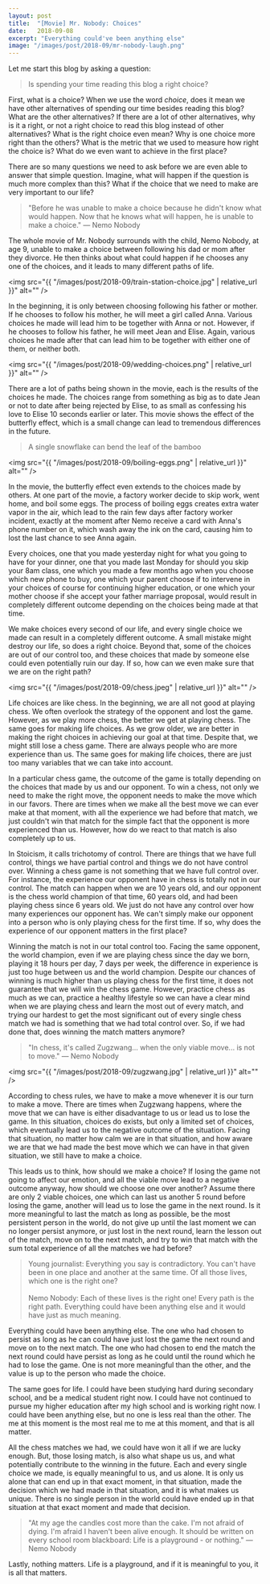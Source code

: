 ```yaml
---
layout: post
title:  "[Movie] Mr. Nobody: Choices"
date:   2018-09-08
excerpt: "Everything could've been anything else"
image: "/images/post/2018-09/mr-nobody-laugh.png"
---
```


Let me start this blog by asking a question: 

<blockquote>Is spending your time reading this blog a right choice?</blockquote>

First, what is a choice? When we use the word *choice*, does it mean we have other alternatives of spending our time besides reading this blog? What are the other alternatives? If there are a lot of other alternatives, why is it a right, or not a right choice to read this blog instead of other alternatives? What is the right choice even mean? Why is one choice more right than the others? What is the metric that we used to measure how right the choice is? What do we even want to achieve in the first place? 

There are so many questions we need to ask before we are even able to answer that simple question. Imagine, what will happen if the question is much more complex than this? What if the choice that we need to make are very important to our life? 

<blockquote>"Before he was unable to make a choice because he didn't know what would happen. Now that he knows what will happen, he is unable to make a choice." — Nemo Nobody</blockquote> 

The whole movie of Mr. Nobody surrounds with the child, Nemo Nobody, at age 9, unable to make a choice between following his dad or mom after they divorce. He then thinks about what could happen if he chooses any one of the choices, and it leads to many different paths of life. 

<span class="image right"><img src="{{ "/images/post/2018-09/train-station-choice.jpg" | relative_url }}" alt="" /></span>

In the beginning, it is only between choosing following his father or mother. If he chooses to follow his mother, he will meet a girl called Anna. Various choices he made will lead him to be together with Anna or not. However, if he chooses to follow his father, he will meet Jean and Elise. Again, various choices he made after that can lead him to be together with either one of them, or neither both. 

<span class="image left"><img src="{{ "/images/post/2018-09/wedding-choices.png" | relative_url }}" alt="" /></span>

There are a lot of paths being shown in the movie, each is the results of the choices he made. The choices range from something as big as to date Jean or not to date after being rejected by Elise, to as small as confessing his love to Elise 10 seconds earlier or later. This movie shows the effect of the butterfly effect, which is a small change can lead to tremendous differences in the future. 

<blockquote>A single snowflake can bend the leaf of the bamboo</blockquote>

<span class="image right"><img src="{{ "/images/post/2018-09/boiling-eggs.png" | relative_url }}" alt="" /></span>

In the movie, the butterfly effect even extends to the choices made by others. At one part of the movie, a factory worker decide to skip work, went home, and boil some eggs. The process of boiling eggs creates extra water vapor in the air, which lead to the rain few days after factory worker incident, exactly at the moment after Nemo receive a card with Anna's phone number on it, which wash away the ink on the card, causing him to lost the last chance to see Anna again. 

Every choices, one that you made yesterday night for what you going to have for your dinner, one that you made last Monday for should you skip your 8am class, one which you made a few months ago when you choose which new phone to buy, one which your parent choose if to intervene in your choices of course for continuing higher education, or one which your mother choose if she accept your father marriage proposal, would result in completely different outcome depending on the choices being made at that time. 

We make choices every second of our life, and every single choice we made can result in a completely different outcome. A small mistake might destroy our life, so does a right choice. Beyond that, some of the choices are out of our control too, and these choices that made by someone else could even potentially ruin our day. If so, how can we even make sure that we are on the right path? 

<span class="image left"><img src="{{ "/images/post/2018-09/chess.jpeg" | relative_url }}" alt="" /></span>

Life choices are like chess. In the beginning, we are all not good at playing chess. We often overlook the strategy of the opponent and lost the game. However, as we play more chess, the better we get at playing chess. The same goes for making life choices. As we grow older, we are better in making the right choices in achieving our goal at that time. Despite that, we might still lose a chess game. There are always people who are more experience than us. The same goes for making life choices, there are just too many variables that we can take into account. 

In a particular chess game, the outcome of the game is totally depending on the choices that made by us and our opponent. To win a chess, not only we need to make the right move, the opponent needs to make the move which in our favors. There are times when we make all the best move we can ever make at that moment, with all the experience we had before that match, we just couldn't win that match for the simple fact that the opponent is more experienced than us. However, how do we react to that match is also completely up to us. 

In Stoicism, it calls trichotomy of control. There are things that we have full control, things we have partial control and things we do not have control over. Winning a chess game is not something that we have full control over. For instance, the experience our opponent have in chess is totally not in our control. The match can happen when we are 10 years old, and our opponent is the chess world champion of that time, 60 years old, and had been playing chess since 6 years old. We just do not have any control over how many experiences our opponent has. We can't simply make our opponent into a person who is only playing chess for the first time. If so, why does the experience of our opponent matters in the first place? 

Winning the match is not in our total control too. Facing the same opponent, the world champion, even if we are playing chess since the day we born, playing it 18 hours per day, 7 days per week, the difference in experience is just too huge between us and the world champion. Despite our chances of winning is much higher than us playing chess for the first time, it does not guarantee that we will win the chess game. However, practice chess as much as we can, practice a healthy lifestyle so we can have a clear mind when we are playing chess and learn the most out of every match, and trying our hardest to get the most significant out of every single chess match we had is something that we had total control over. So, if we had done that, does winning the match matters anymore? 

<blockquote>"In chess, it's called Zugzwang... when the only viable move... is not to move." — Nemo Nobody</blockquote>

<span class="image right"><img src="{{ "/images/post/2018-09/zugzwang.jpg" | relative_url }}" alt="" /></span>

According to chess rules, we have to make a move whenever it is our turn to make a move. There are times when Zugzwang happens, where the move that we can have is either disadvantage to us or lead us to lose the game. In this situation, choices do exists, but only a limited set of choices, which eventually lead us to the negative outcome of the situation. Facing that situation, no matter how calm we are in that situation, and how aware we are that we had made the best move which we can have in that given situation, we still have to make a choice. 

This leads us to think, how should we make a choice? If losing the game not going to affect our emotion, and all the viable move lead to a negative outcome anyway, how should we choose one over another? Assume there are only 2 viable choices, one which can last us another 5 round before losing the game, another will lead us to lose the game in the next round. Is it more meaningful to last the match as long as possible, be the most persistent person in the world, do not give up until the last moment we can no longer persist anymore, or just lost in the next round, learn the lesson out of the match, move on to the next match, and try to win that match with the sum total experience of all the matches we had before? 

<blockquote>
Young journalist: Everything you say is contradictory. You can't have been in one place and another at the same time. Of all those lives, which one is the right one?
<br/><br/>
Nemo Nobody: Each of these lives is the right one! Every path is the right path. Everything could have been anything else and it would have just as much meaning.
</blockquote>

Everything could have been anything else. The one who had chosen to persist as long as he can could have just lost the game the next round and move on to the next match. The one who had chosen to end the match the next round could have persist as long as he could until the round which he had to lose the game. One is not more meaningful than the other, and the value is up to the person who made the choice.

The same goes for life. I could have been studying hard during secondary school, and be a medical student right now. I could have not continued to pursue my higher education after my high school and is working right now. I could have been anything else, but no one is less real than the other. The me at this moment is the most real me to me at this moment, and that is all matter. 

All the chess matches we had, we could have won it all if we are lucky enough. But, those losing match, is also what shape us us, and what potentially contribute to the winning in the future. Each and every single choice we made, is equally meaningful to us, and us alone. It is only us alone that can end up in that exact moment, in that situation, made the decision which we had made in that situation, and it is what makes us unique. There is no single person in the world could have ended up in that situation at that exact moment and made that decision. 

<blockquote>"At my age the candles cost more than the cake. I'm not afraid of dying. I'm afraid I haven't been alive enough. It should be written on every school room blackboard: Life is a playground - or nothing." — Nemo Nobody</blockquote>

Lastly, nothing matters. Life is a playground, and if it is meaningful to you, it is all that matters. 
